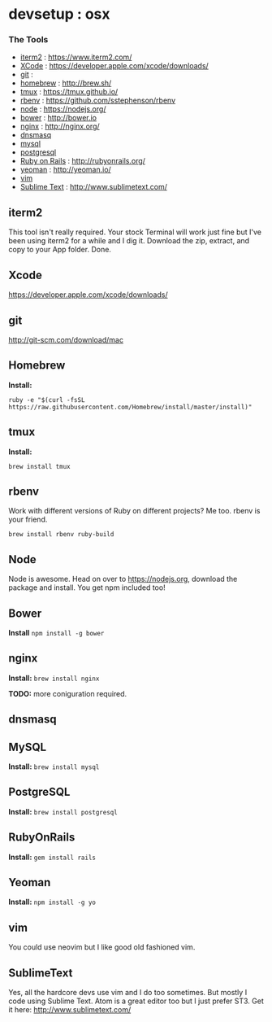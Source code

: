 # devsetup : osx

### The Tools

* [iterm2](#iterm2) : https://www.iterm2.com/
* [XCode](#xcode) : https://developer.apple.com/xcode/downloads/
* [git](#git) : 
* [homebrew](#homebrew) : http://brew.sh/
* [tmux](#tmux) : https://tmux.github.io/
* [rbenv](#rbenv) : https://github.com/sstephenson/rbenv
* [node](#node)  : https://nodejs.org/
* [bower](#bower) : http://bower.io
* [nginx](#nginx) : http://nginx.org/
* [dnsmasq](#dnsmasq)
* [mysql](#mysql)
* [postgresql](#postgresql)
* [Ruby on Rails](#rubyonrails) : http://rubyonrails.org/
* [yeoman](#yeoman) : http://yeoman.io/
* [vim](#vim)
* [Sublime Text](#sublimetext) : http://www.sublimetext.com/

## iterm2

This tool isn't really required. Your stock Terminal will work just fine but I've been using iterm2 for a while and I dig it. Download the zip, extract, and copy to your App folder. Done.

## Xcode

https://developer.apple.com/xcode/downloads/

## git

http://git-scm.com/download/mac


## Homebrew

**Install:**

`ruby -e "$(curl -fsSL https://raw.githubusercontent.com/Homebrew/install/master/install)"`

## tmux

**Install:** 

`brew install tmux`

## rbenv

Work with different versions of Ruby on different projects? Me too. rbenv is your friend.

`brew install rbenv ruby-build`

## Node

Node is awesome. Head on over to https://nodejs.org, download the package and install. You get npm included too!

## Bower

**Install**
`npm install -g bower`

## nginx

**Install:**
`brew install nginx`

**TODO:** more coniguration required.

## dnsmasq

## MySQL

**Install:**
`brew install mysql`

## PostgreSQL

**Install:**
`brew install postgresql`

## RubyOnRails

**Install:**
`gem install rails`



## Yeoman

**Install:**
`npm install -g yo`

## vim

You could use neovim but I like good old fashioned vim.



## SublimeText

Yes, all the hardcore devs use vim and I do too sometimes. But mostly I code using Sublime Text. Atom is a great editor too but I just prefer ST3. Get it here: http://www.sublimetext.com/
